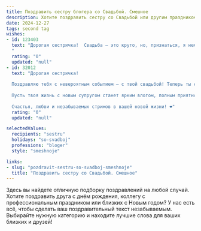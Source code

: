 ```yaml
---
title: Поздравить сестру блогера со Свадьбой. Смешное
description: Хотите поздравить сестру со Свадьбой или другим праздником? Наш ИИ создаст незабываемое поздравление, а вы обязательно выделитесь среди других.  
date: 2024-12-27
tags: second tag
wishes:
- id: 123403
  text: "Дорогая сестричка!  Свадьба – это круто, но, признаться, я немного завидую твоему будущему мужу: теперь у него будет личный блогер, который будет освещать все его победы (и поражения!) в семейной жизни.  Надеюсь, твой свадебный vlog наберет миллион просмотров!  Горько! (Но не слишком, а то придется снимать последствия на экшн-камеру).  Счастья вам!
  "
  rating: "0"
  updated: "null"
- id: 32012
  text: "Дорогая сестричка!
  
  Поздравляю тебя с невероятным событием — с твой свадьбой! Теперь ты не просто блогер, а полноценная \"жена-блогер\", и это, безусловно, нового уровня контент! Теперь у тебя есть отличная возможность снимать “апдейты” из домов, а не только из кафе, и делиться с подписчиками, как правильно делить постельное одеяло и искать совместный рецепт идеальных бургеров!
  
  Пусть твоя жизнь с новым супругом станет ярким влогом, полным приятных экшнов, лайфхаков и уморительных моментов. Желаю, чтобы ваш семейный контент был всегда на высоте, а в комментариях — только положительные отзывы!
  
  Счастья, любви и незабываемых стримов в вашей новой жизни! ❤️"
  rating: "0"
  updated: "null"

selectedValues:
  recipients: "sestru"
  holidays: "so-svadboj"
  professions: "bloger"
  style: "smeshnoje"

links:
- slug: "pozdravit-sestru-so-svadboj-smeshnoje"
  title: "Поздравить сестру со Свадьбой. Смешное"
---
```


Здесь вы найдете отличную подборку поздравлений на любой случай.
Хотите поздравить друга с днём рождения, коллегу с профессиональным праздником или близких с Новым годом? У нас есть всё, чтобы сделать ваш поздравительный текст незабываемым. Выбирайте нужную категорию и находите лучшие слова для ваших близких и друзей!

